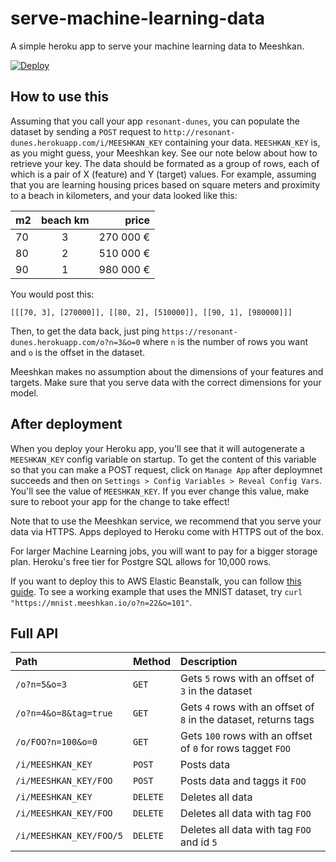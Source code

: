 # serve-machine-learning-data
A simple heroku app to serve your machine learning data to Meeshkan.

[![Deploy](https://www.herokucdn.com/deploy/button.svg)](https://heroku.com/deploy?template=https://github.com/meeshkan/serve-machine-learning-data)

## How to use this
Assuming that you call your app `resonant-dunes`, you can populate the dataset by sending a `POST` request to `http://resonant-dunes.herokuapp.com/i/MEESHKAN_KEY` containing your data.  `MEESHKAN_KEY` is, as you might guess, your Meeshkan key.  See our note below about how to retrieve your key. The data should be formated as a group of rows, each of which is a pair of X (feature) and Y (target) values. For example, assuming that you are learning housing prices based on square meters and proximity to a beach in kilometers, and your data looked like this:


| m2        | beach km      | price     |
| --------- |:-------------:| ---------:|
| 70        | 3             | 270 000 € |
| 80        | 2             | 510 000 € |
| 90        | 1             | 980 000 € |

You would post this:

```
[[[70, 3], [270000]], [[80, 2], [510000]], [[90, 1], [980000]]]
```

Then, to get the data back, just ping `https://resonant-dunes.herokuapp.com/o?n=3&o=0` where `n` is the number of rows you want and `o` is the offset in the dataset.

Meeshkan makes no assumption about the dimensions of your features and targets.  Make sure that you serve data with the correct dimensions for your model.

## After deployment
When you deploy your Heroku app, you'll see that it will autogenerate a `MEESHKAN_KEY` config variable on startup.  To get the content of this variable so that you can make a POST request, click on `Manage App` after deploymnet succeeds and then on `Settings > Config Variables > Reveal Config Vars`.  You'll see the value of `MEESHKAN_KEY`.  If you ever change this value, make sure to reboot your app for the change to take effect!

Note that to use the Meeshkan service, we recommend that you serve your data via HTTPS.  Apps deployed to Heroku come with HTTPS out of the box.

For larger Machine Learning jobs, you will want to pay for a bigger storage plan.  Heroku's free tier for Postgre SQL allows for 10,000 rows.

If you want to deploy this to AWS Elastic Beanstalk, you can follow [this guide](http://docs.aws.amazon.com/elasticbeanstalk/latest/dg/create_deploy_nodejs_express.html). To see a working example that uses the MNIST dataset, try `curl "https://mnist.meeshkan.io/o?n=22&o=101"`.

## Full API


| Path                     | Method               | Description                                                      |
| :----------------------- |:---------------------| :----------------------------------------------------------------|
| `/o?n=5&o=3`             | `GET`                | Gets `5` rows with an offset of `3` in the dataset               |
| `/o?n=4&o=8&tag=true`    | `GET`                | Gets `4` rows with an offset of `8` in the dataset, returns tags |
| `/o/FOO?n=100&o=0`       | `GET`                | Gets `100` rows with an offset of `0` for rows tagget `FOO`      |
| `/i/MEESHKAN_KEY`        | `POST`               | Posts data                                                       |
| `/i/MEESHKAN_KEY/FOO`    | `POST`               | Posts data and taggs it `FOO`                                    |
| `/i/MEESHKAN_KEY`        | `DELETE`             | Deletes all data                                                 |
| `/i/MEESHKAN_KEY/FOO`    | `DELETE`             | Deletes all data with tag `FOO`                                  |
| `/i/MEESHKAN_KEY/FOO/5`  | `DELETE`             | Deletes all data with tag `FOO` and id `5`                       |


